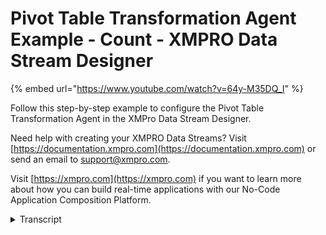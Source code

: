 # Pivot Table Transformation Agent Example - Count - XMPRO Data Stream Designer
{% embed url="https://www.youtube.com/watch?v=64y-M35DQ_I" %}

Follow this step-by-step example to configure the Pivot Table Transformation Agent in the XMPro Data Stream Designer.

Need help with creating your XMPRO Data Streams? Visit [https://documentation.xmpro.com](https://documentation.xmpro.com) or send an email to support@xmpro.com.

Visit [https://xmpro.com](https://xmpro.com) if you want to learn more about how you can build real-time applications with our No-Code Application Composition Platform.
<details>
<summary>Transcript</summary>this example demonstrates how to use the

pivot agent to group inventory data by

product type and price and pivot the

quantity column values

first drag the agent onto the canvas

link the input to the batch data and

output to the printer

save the data stream

and click on the agent to configure it

we'll group by product type and price

pivot on quantity

count the values

tick for a total column and enter the

values to pivot

apply the changes

save the data stream

publish it

and let's look at the live data view

each batch of events is collapsed to one

row per product type and price

with columns for each pivoted value from

the incoming quantity column

you can download the files below to try

them out yourself

and for more information about this

agent's properties head to the

configuration page

thank you
</details>